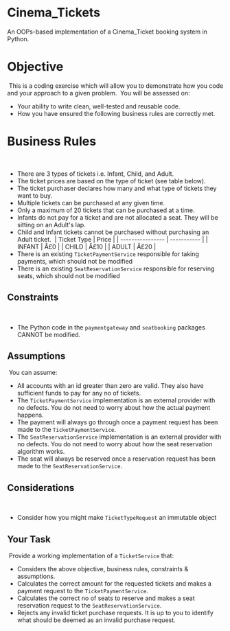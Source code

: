 # Cinema_Tickets
An OOPs-based implementation of a Cinema_Ticket booking system in Python.

# Objective
​
This is a coding exercise which will allow you to demonstrate how you code and your approach to a given problem. 
​
You will be assessed on: 
- Your ability to write clean, well-tested and reusable code.
- How you have ensured the following business rules are correctly met.
​
# Business Rules
​
- There are 3 types of tickets i.e. Infant, Child, and Adult.
- The ticket prices are based on the type of ticket (see table below).
- The ticket purchaser declares how many and what type of tickets they want to buy.
- Multiple tickets can be purchased at any given time.
- Only a maximum of 20 tickets that can be purchased at a time.
- Infants do not pay for a ticket and are not allocated a seat. They will be sitting on an Adult's lap.
- Child and Infant tickets cannot be purchased without purchasing an Adult ticket.
​
|   Ticket Type    |     Price   |
| ---------------- | ----------- |
|    INFANT        |    Â£0       |
|    CHILD         |    Â£10      |
|    ADULT         |    Â£20      |
​
- There is an existing `TicketPaymentService` responsible for taking payments, which should not be modified
- There is an existing `SeatReservationService` responsible for reserving seats, which should not be modified
​
## Constraints
​
- The Python code in the `paymentgateway` and `seatbooking` packages CANNOT be modified.
​
## Assumptions
​
You can assume:
- All accounts with an id greater than zero are valid. They also have sufficient funds to pay for any no of tickets.
- The `TicketPaymentService` implementation is an external provider with no defects. You do not need to worry about how the actual payment happens.
- The payment will always go through once a payment request has been made to the `TicketPaymentService`.
- The `SeatReservationService` implementation is an external provider with no defects. You do not need to worry about how the seat reservation algorithm works.
- The seat will always be reserved once a reservation request has been made to the `SeatReservationService`.
​
## Considerations
​
- Consider how you might make `TicketTypeRequest` an immutable object
​
## Your Task
​
Provide a working implementation of a `TicketService` that:
- Considers the above objective, business rules, constraints & assumptions.
- Calculates the correct amount for the requested tickets and makes a payment request to the `TicketPaymentService`.  
- Calculates the correct no of seats to reserve and makes a seat reservation request to the `SeatReservationService`.  
- Rejects any invalid ticket purchase requests. It is up to you to identify what should be deemed as an invalid purchase request.
